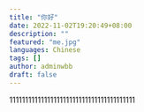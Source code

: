 ```yaml
---
title: "你好"
date: 2022-11-02T19:20:49+08:00
description: ""
featured: "me.jpg"
languages: Chinese
tags: []
author: adminwbb
draft: false
---
```


1111111111111111111111111111111111111111
